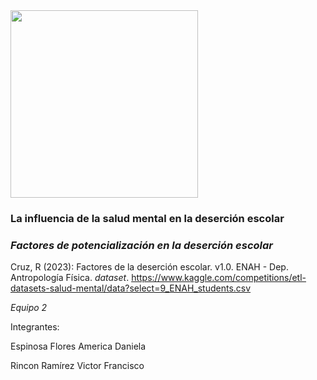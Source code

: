 <img src=https://edu.rcastellanos.cdmx.gob.mx/sitio_lad/images/Imagotipo_compacto_color_600px.png width= 300>

### La influencia de la salud mental en la deserción escolar

### *Factores de potencialización en la deserción escolar*

  Cruz, R (2023): Factores de la deserción escolar. v1.0. ENAH - Dep. Antropología Física. *dataset*. https://www.kaggle.com/competitions/etl-datasets-salud-mental/data?select=9_ENAH_students.csv

*Equipo 2*

Integrantes:

Espinosa Flores America Daniela

Rincon Ramírez Victor Francisco
